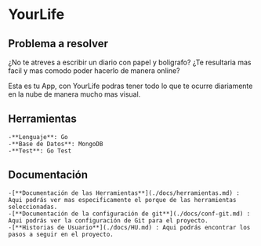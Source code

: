 # YourLife

## Problema a resolver

¿No te atreves a escribir un diario con papel y boligrafo? ¿Te resultaria mas facil y mas comodo poder hacerlo de manera online?

Esta es tu App, con YourLife podras tener todo lo que te ocurre diariamente en la nube de manera mucho mas visual.


## Herramientas

	-**Lenguaje**: Go 
	-**Base de Datos**: MongoDB
	-**Test**: Go Test

## Documentación

	-[**Documentación de las Herramientas**](./docs/herramientas.md) : Aqui podrás ver mas especificamente el porque de las herramientas seleccionadas.
	-[**Documentación de la configuración de git**](./docs/conf-git.md) : Aqui podrás ver la configuración de Git para el proyecto.
	-[**Historias de Usuario**](./docs/HU.md) : Aqui podrás encontrar los pasos a seguir en el proyecto.








